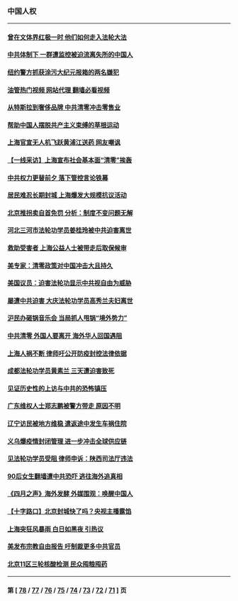 ### 中国人权
---
#### [曾在文体界红极一时 他们如何走入法轮大法](../../pages/ncid278/n13725670.md?05040845) 
#### [中共体制下 一群遭监控被迫流离失所的中国人](../../pages/ncid278/n13725531.md?05040845) 
#### [纽约警方抓获涂污大纪元报箱的两名嫌犯](../../pages/ncid278/n13725794.md?05040845) 
#### [油管热门视频 网站代理 翻墙必看视频](http://209.222.30.114:81/youtube.html?05040845)
#### [从特斯拉到奢侈品牌 中共清零冲击零售业](../../pages/ncid278/n13725698.md?05040845) 
#### [帮助中国人摆脱共产主义束缚的草根运动](../../pages/ncid278/n13725532.md?05040845) 
#### [上海官宣无人机飞跃黄浦江送药 网友嘲讽](../../pages/ncid278/n13725468.md?05040845) 
#### [【一线采访】上海宣布社会基本面“清零”挨轰](../../pages/ncid278/n13724972.md?05040845) 
#### [中共权力更替前夕 落下管控言论铁幕](../../pages/ncid278/n13724847.md?05040845) 
#### [居民难忍长期封城 上海爆发大规模抗议活动](../../pages/ncid278/n13724894.md?05040845) 
#### [北京推拐卖自首免罚 分析：制度不变问题无解](../../pages/ncid278/n13724829.md?05040845) 
#### [河北三河市法轮功学员姜桂玲被中共迫害离世](../../pages/ncid278/n13724089.md?05040845) 
#### [救助受害者 上海公益人士被带走后取保候审](../../pages/ncid278/n13724604.md?05040845) 
#### [美专家：清零政策对中国冲击大且持久](../../pages/ncid278/n13724236.md?05040845) 
#### [美国议员：迫害法轮功显示中共视自由为威胁](../../pages/ncid278/n13724087.md?05040845) 
#### [屡遭中共迫害 大庆法轮功学员高秀兰夫妇离世](../../pages/ncid278/n13723307.md?05040845) 
#### [沪民办砸锅音乐会 当局抓人甩锅“境外势力”](../../pages/ncid278/n13723970.md?05040845) 
#### [中共清零 外国人要离开 海外华人回国遇阻](../../pages/ncid278/n13723475.md?05040845) 
#### [上海人祸不断 律师吁公开防疫封控法律依据](../../pages/ncid278/n13723309.md?05040845) 
#### [成都法轮功学员黄素兰 三天遭迫害致死](../../pages/ncid278/n13722817.md?05040845) 
#### [见证历史性的上访与中共的恐怖镇压](../../pages/ncid278/n13722520.md?05040845) 
#### [广东维权人士郑志鹏被警方带走 原因不明](../../pages/ncid278/n13722307.md?05040845) 
#### [辽宁访民被地方维稳 遣返途中发生车祸住院](../../pages/ncid278/n13722112.md?05040845) 
#### [义乌爆疫情封闭管理 进一步冲击全球供应链](../../pages/ncid278/n13721924.md?05040845) 
#### [见法轮功学员受阻 律师申诉：陕西司法厅违法](../../pages/ncid278/n13720981.md?05040845) 
#### [90后女生翻墙遭中共恐吓 逃往海外追真相](../../pages/ncid278/n13721416.md?05040845) 
#### [《四月之声》海外发酵 外媒围观：唤醒中国人](../../pages/ncid278/n13720982.md?05040845) 
#### [【十字路口】北京封城快了吗？央视主播露馅](../../pages/ncid278/n13721080.md?05040845) 
#### [上海突狂风暴雨 白日如黑夜 引热议](../../pages/ncid278/n13720618.md?05040845) 
#### [美发布宗教自由报告 吁制裁更多中共官员](../../pages/ncid278/n13720670.md?05040845) 
#### [北京11区三轮核酸检测 民众囤粮囤药](../../pages/ncid278/n13720207.md?05040845) 

---
#### 第 [ [78](./78.md?05040845) / [77](./77.md?05040845) / [76](./76.md?05040845) / [75](./75.md?05040845) / [74](./74.md?05040845) / [73](./73.md?05040845) / [72](./72.md?05040845) / [71](./71.md?05040845) ] 页
